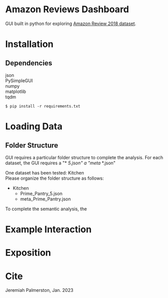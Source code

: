 # Amazon Reviews Dashboard
GUI built in python for exploring [Amazon Review 2018 dataset](https://jmcauley.ucsd.edu/data/amazon/).  
  
# Installation
  

## Dependencies
json  
PySimpleGUI  
numpy  
matplotlib  
tqdm  
```  
$ pip install -r requirements.txt  
```  

# Loading Data
## Folder Structure
GUI requires a particular folder structure to complete the analysis. For each dataset, the GUI requires a \"\* _5.json\" a \"meta_ \*.json"  
  
One dataset has been tested: Kitchen  
Please organize the folder structure as follows:  

<!-- - Music
    - CDs_and_Vinyl_5.json
    - meta_CDs_and_Vinyl.json -->
- Kitchen
    - Prime_Pantry_5.json
    - meta_Prime_Pantry.json
<!-- - Pets
    - meta_Pet_Supplies.json
    - Pet_Supplies_5.json -->

To complete the semantic analysis, the 

# Example Interaction

# Exposition


# Cite
Jeremiah Palmerston, Jan. 2023